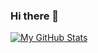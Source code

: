 ### Hi there 👋

<!--
**Amorik/amorik** is a ✨ _special_ ✨ repository because its `README.md` (this file) appears on your GitHub profile.

Here are some ideas to get you started:

- 🔭 I’m currently working on ...
- 🌱 I’m currently learning ...
- 👯 I’m looking to collaborate on ...
- 🤔 I’m looking for help with ...
- 💬 Ask me about ...
- 📫 How to reach me: ...
- 😄 Pronouns: ...
- ⚡ Fun fact: ...
-->


[![My GitHub Stats](https://github-readme-stats.vercel.app/api/?username=amorik&count_private=true&theme=maroongold&showicons=true)]()
<!--
[![My GitHub Language Stats](https://github-readme-stats.vercel.app/api/top-langs/?username=amorik&langs_count=5&theme=tokyonight)]()
-->
